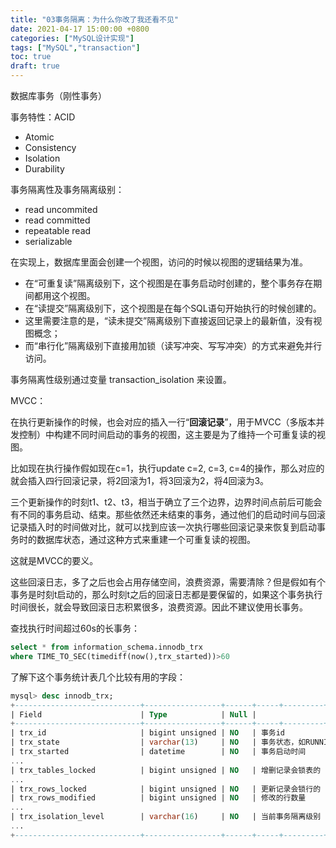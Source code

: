 ```yaml
---
title: "03事务隔离：为什么你改了我还看不见"
date: 2021-04-17 15:00:00 +0800
categories: ["MySQL设计实现"]
tags: ["MySQL","transaction"]
toc: true
draft: true
---
```


数据库事务（刚性事务）

事务特性：ACID

- Atomic
- Consistency
- Isolation
- Durability



事务隔离性及事务隔离级别：

- read uncommited
- read committed
- repeatable read
- serializable



在实现上，数据库里面会创建一个视图，访问的时候以视图的逻辑结果为准。

- 在“可重复读”隔离级别下，这个视图是在事务启动时创建的，整个事务存在期间都用这个视图。
- 在“读提交”隔离级别下，这个视图是在每个SQL语句开始执行的时候创建的。
- 这里需要注意的是，“读未提交”隔离级别下直接返回记录上的最新值，没有视图概念；
- 而“串行化”隔离级别下直接用加锁（读写冲突、写写冲突）的方式来避免并行访问。



事务隔离性级别通过变量 transaction_isolation 来设置。



MVCC：

在执行更新操作的时候，也会对应的插入一行“**回滚记录**”，用于MVCC（多版本并发控制）中构建不同时间启动的事务的视图，这主要是为了维持一个可重复读的视图。

比如现在执行操作假如现在c=1，执行update c=2, c=3, c=4的操作，那么对应的就会插入四行回滚记录，将2回滚为1，将3回滚为2，将4回滚为3。

三个更新操作的时刻t1、t2、t3，相当于确立了三个边界，边界时间点前后可能会有不同的事务启动、结束。那些依然还未结束的事务，通过他们的启动时间与回滚记录插入时的时间做对比，就可以找到应该一次执行哪些回滚记录来恢复到启动事务时的数据库状态，通过这种方式来重建一个可重复读的视图。

这就是MVCC的要义。



这些回滚日志，多了之后也会占用存储空间，浪费资源，需要清除？但是假如有个事务是时刻t启动的，那么时刻t之后的回滚日志都是要保留的，如果这个事务执行时间很长，就会导致回滚日志积累很多，浪费资源。因此不建议使用长事务。



查找执行时间超过60s的长事务：

```sql
select * from information_schema.innodb_trx 
where TIME_TO_SEC(timediff(now(),trx_started))>60
```

了解下这个事务统计表几个比较有用的字段：

```sql
mysql> desc innodb_trx;
+----------------------------+-----------------+------+-----+---------+-------+
| Field                      | Type            | Null |                       |
+----------------------------+-----------------+------+-----+---------+-------+
| trx_id                     | bigint unsigned | NO   | 事务id                 |
| trx_state                  | varchar(13)     | NO   | 事务状态，如RUNNING     |
| trx_started                | datetime        | NO   | 事务启动时间            |
...
| trx_tables_locked          | bigint unsigned | NO   | 增删记录会锁表的        |
...
| trx_rows_locked            | bigint unsigned | NO   | 更新记录会锁行的        |
| trx_rows_modified          | bigint unsigned | NO   | 修改的行数量           |
...
| trx_isolation_level        | varchar(16)     | NO   | 当前事务隔离级别        |
...
+----------------------------+-----------------+------+-----+---------+-------+
```

